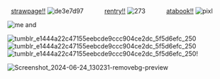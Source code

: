 ‎ ‎ [strawpage!!](https://crossnecklace.straw.page) ![de3e7d97](https://xyz.crd.co/assets/images/gallery15/e0f43c2e.gif?v=de6feabd)      ‎ ‎‎ ‎ ‎ ‎ ‎ ‎     ‎ ‎ ‎ ‎ [rentry!!](https://rentry.co/thangyu-yaoi)           ![273](https://xyz.crd.co/assets/images/gallery15/9e0508fb.gif?v=de6feabd)       ‎ ‎‎ ‎ ‎ ‎ ‎ ‎     ‎ ‎ ‎ ‎ [atabook!!](https://thangyuu.atabook.org/) ![pixl](https://xyz.crd.co/assets/images/gallery05/e54bb4ca.gif?v=de6feabd)

![me and](https://github.com/user-attachments/assets/df2b8d56-037f-4f90-89b1-1e6b62838eb4)



![tumblr_e1444a22c47155eebcde9ccc904ce2dc_5f5d6efc_250](https://github.com/user-attachments/assets/c30f518d-6633-41d9-8aff-9075b4e5072f)![tumblr_e1444a22c47155eebcde9ccc904ce2dc_5f5d6efc_250](https://github.com/user-attachments/assets/c30f518d-6633-41d9-8aff-9075b4e5072f)![tumblr_e1444a22c47155eebcde9ccc904ce2dc_5f5d6efc_250](https://github.com/user-attachments/assets/c30f518d-6633-41d9-8aff-9075b4e5072f)!




![Screenshot_2024-06-24_130231-removebg-preview](https://github.com/karmagisa/karmagisa/assets/167344508/32ab4d7c-edbc-4ce4-a560-03271bce5737)

